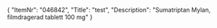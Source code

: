 {
  "ItemNr": "046842",
  "Title": "test",
  "Description": "Sumatriptan Mylan, filmdragerad tablett 100 mg"
}